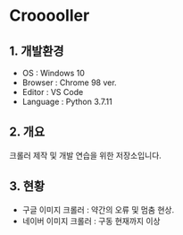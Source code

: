 # Crooooller

## 1. 개발환경

* OS : Windows 10
* Browser : Chrome 98 ver.
* Editor : VS Code
* Language : Python 3.7.11

## 2. 개요
크롤러 제작 및 개발 연습을 위한 저장소입니다.

## 3. 현황
* 구글 이미지 크롤러 : 약간의 오류 및 멈춤 현상.
* 네이버 이미지 크롤러 : 구동 현재까지 이상 
